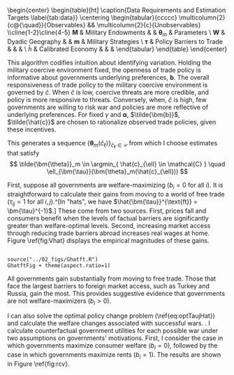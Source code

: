 \begin{center}
\begin{table}[ht]
\caption{Data Requirements and Estimation Targets \label{tab:data}}
\centering
\begin{tabular}{ccccc}
\multicolumn{2}{c@{\quad}}{Observables} 
&& 
\multicolumn{2}{c}{Unobservables} \\\cline{1-2}\cline{4-5} 
$\bm{M}$ & Military Endowments & & $\bm{\theta}_m$ & Parameters \\
$\bm{W}$ & Dyadic Geography & & $\bm{m}$ & Military Strategies \\
$\bm{\tau}$ & Policy Barriers to Trade & & &  \\
$\hat{h}$ & Calibrated Economy & & & 
\end{tabular}
\end{table}
\end{center}

This algorithm codifies intuition about identifying variation. Holding the military coercive environment fixed, the openness of trade policy is informative about governments underlying preferences, $\bm{b}$. The overall responsiveness of trade policy to the military coercive environment is governed by $\hat{c}$. When $\hat{c}$ is low, coercive threats are more credible, and policy is more responsive to threats. Conversely, when, $\hat{c}$ is high, few governments are willing to risk war and policies are more reflective of underlying preferences. For fixed $\gamma$ and $\bm{\alpha}$, $\tilde{\bm{b}}$, $\tilde{\hat{c}}$ are chosen to rationalize observed trade policies, given these incentives. 

This generates a sequence $\left\{ \bm{\theta}_m(\hat{c}_{\ell}) \right\}_{ \hat{c}_{\ell} \in \mathcal{C} }$ from which I choose estimates that satisfy
$$
\tilde{\bm{\theta}}_m \in \argmin_{ \hat{c}_{\ell} \in \mathcal{C} } \quad \ell_{\bm{\tau}}(\bm{\theta}_m(\hat{c}_{\ell}))
$$

First, suppose all governments are welfare-maximizing ($b_i=0$ for all $i$). It is straightforward to calculate their gains from moving to a world of free trade ($\tau_{ij} = 1$ for all $i, j$).^[In "hats", we have $\hat{\bm{\tau}}^{\text{ft}} = \bm{\tau}^{-1}$.] These come from two sources. First, prices fall and consumers benefit when the levels of factual barriers are significantly greater than welfare-optimal levels. Second, increasing market access through reducing trade barriers abroad increases real wages at home. Figure \ref{fig:Vhat} displays the empirical magnitudes of these gains. 

```{r Vhat, echo=FALSE, warning=FALSE, message=FALSE, fig.cap = paste0("Consumer welfare gains from moving to global free trade, $\\hat{V}_i(h(\\hat{\\bm{\\tau}}^{\\text{ft}}))$, for each country. Recall that changes are expressed in multiples from utility in the factual equilibrium, where this value is normalized to one $\\hat{V}_i(h(\\bm{1})) = 1$. \\label{fig:Vhat}"), fig.height=5, dpi=300, fig.pos="t"}

source("../02_figs/Ghatft.R")
GhatftFig + theme(aspect.ratio=1)

```

All governments gain substantially from moving to free trade. Those that face the largest barriers to foreign market access, such as Turkey and Russia, gain the most. This provides suggestive evidence that governments are not welfare-maximizers ($b_i > 0$). 

I can also solve the optimal policy change problem (\ref{eq:optTaujHat}) and calculate the welfare changes associated with successful wars. . I calculate counterfactual government utilities for each possible war under two assumptions on governments' motivations. First, I consider the case in which governments maximize consumer welfare ($b_i = 0$), followed by the case in which governments maximize rents ($b_i = 1$). The results are shown in Figure \ref{fig:rcv}.